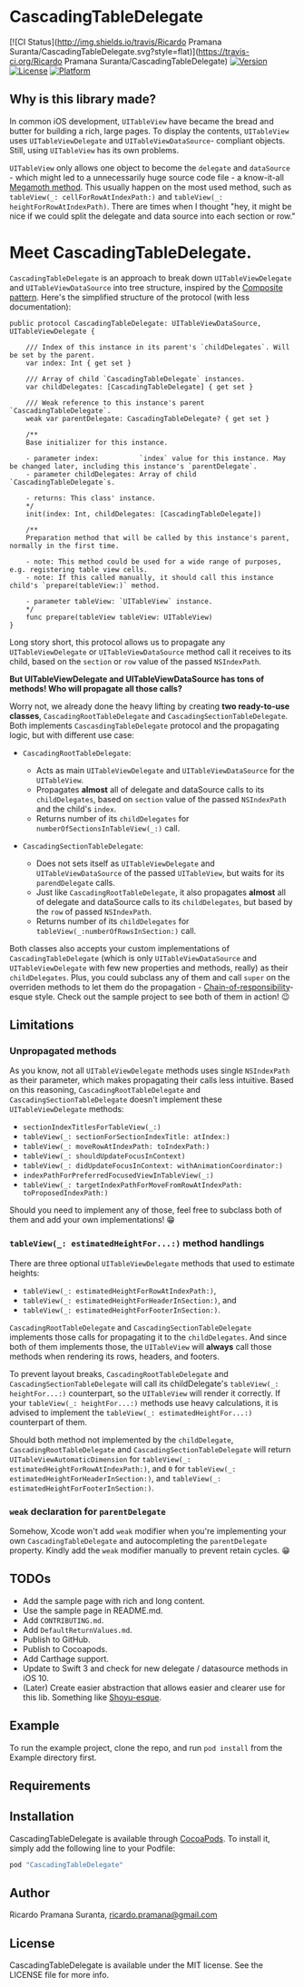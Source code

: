# CascadingTableDelegate

[![CI Status](http://img.shields.io/travis/Ricardo Pramana Suranta/CascadingTableDelegate.svg?style=flat)](https://travis-ci.org/Ricardo Pramana Suranta/CascadingTableDelegate)
[![Version](https://img.shields.io/cocoapods/v/CascadingTableDelegate.svg?style=flat)](http://cocoapods.org/pods/CascadingTableDelegate)
[![License](https://img.shields.io/cocoapods/l/CascadingTableDelegate.svg?style=flat)](http://cocoapods.org/pods/CascadingTableDelegate)
[![Platform](https://img.shields.io/cocoapods/p/CascadingTableDelegate.svg?style=flat)](http://cocoapods.org/pods/CascadingTableDelegate)

## Why is this library made?

In common iOS development, `UITableView` have became the bread and butter for building a rich, large pages. To display the contents, `UITableView` uses `UITableViewDelegate` and `UITableViewDataSource`- compliant objects. Still, using `UITableView` has its own problems.

`UITableView` only allows one object to become the `delegate` and `dataSource` - which might led to a unnecessarily huge source code file - a know-it-all [Megamoth method](https://blog.codinghorror.com/new-programming-jargon/). This usually happen on the most used method, such as `tableView(_: cellForRowAtIndexPath:)` and `tableView(_: heightForRowAtIndexPath)`. There are times when I thought "hey, it might be nice if we could split the delegate and data source into each section or row."

# Meet CascadingTableDelegate.

`CascadingTableDelegate` is an approach to break down `UITableViewDelegate` and `UITableViewDataSource` into tree structure, inspired by the [Composite pattern](https://en.wikipedia.org/wiki/Composite_pattern). Here's the simplified structure of the protocol (with less documentation):

```
public protocol CascadingTableDelegate: UITableViewDataSource, UITableViewDelegate {

	/// Index of this instance in its parent's `childDelegates`. Will be set by the parent.
	var index: Int { get set }

	/// Array of child `CascadingTableDelegate` instances.
	var childDelegates: [CascadingTableDelegate] { get set }

	/// Weak reference to this instance's parent `CascadingTableDelegate`.
	weak var parentDelegate: CascadingTableDelegate? { get set }

	/**
	Base initializer for this instance.

	- parameter index:          `index` value for this instance. May be changed later, including this instance's `parentDelegate`.
	- parameter childDelegates: Array of child `CascadingTableDelegate`s.

	- returns: This class' instance.
	*/
	init(index: Int, childDelegates: [CascadingTableDelegate])

	/**
	Preparation method that will be called by this instance's parent, normally in the first time.

	- note: This method could be used for a wide range of purposes, e.g. registering table view cells.
	- note: If this called manually, it should call this instance child's `prepare(tableView:)` method.

	- parameter tableView: `UITableView` instance.
	*/
	func prepare(tableView tableView: UITableView)
}

```

Long story short, this protocol allows us to propagate any `UITableViewDelegate` or `UITableViewDataSource` method call it receives to its child, based on the `section` or `row` value of the passed `NSIndexPath`.

**But UITableViewDelegate and UITableViewDataSource has tons of methods! Who will propagate all those calls?**

Worry not, we already done the heavy lifting by creating **two ready-to-use classes**, `CascadingRootTableDelegate` and `CascadingSectionTableDelegate`. Both implements `CascasdingTableDelegate` protocol and the propagating logic, but with different use case:

- `CascadingRootTableDelegate`:
	- 	Acts as main `UITableViewDelegate` and `UITableViewDataSource` for the `UITableView`.
	-  Propagates **almost** all of delegate and dataSource calls to its `childDelegates`, based on `section` value of the passed `NSIndexPath` and the child's `index`.
	-  Returns number of its `childDelegates` for `numberOfSectionsInTableView(_:)` call.


-  `CascadingSectionTableDelegate`:
	-  	Does not sets itself as `UITableViewDelegate` and `UITableViewDataSource` of the passed `UITableView`, but waits for its `parendDelegate` calls.
	-  Just like `CascadingRootTableDelegate`, it also propagates **almost** all of delegate and dataSource calls to its `childDelegates`, but based by the `row` of passed `NSIndexPath`.
	-  Returns number of its `childDelegates` for `tableView(_:numberOfRowsInSection:)` call.

Both classes also accepts your custom implementations of `CascadingTableDelegate` (which is only `UITableViewDataSource` and `UITableViewDelegate` with few new properties and methods, really) as their `childDelegates`. Plus, you could subclass any of them and call `super` on the overriden methods to let them do the propagation - [Chain-of-responsibility](https://en.wikipedia.org/wiki/Chain-of-responsibility_pattern)-esque style. Check out the sample project to see both of them in action! 😉

## Limitations

### Unpropagated methods

As you know, not all `UITableViewDelegate` methods uses single `NSIndexPath` as their parameter, which makes propagating their calls less intuitive. Based on this reasoning, `CascadingRootTableDelegate` and `CascadingSectionTableDelegate` doesn't implement these `UITableViewDelegate` methods:

 - `sectionIndexTitlesForTableView(_:)`
 - `tableView(_: sectionForSectionIndexTitle: atIndex:)`
 - `tableView(_: moveRowAtIndexPath: toIndexPath:)`
 - `tableView(_: shouldUpdateFocusInContext)`
 - `tableView(_: didUpdateFocusInContext: withAnimationCoordinator:)`
 - `indexPathForPreferredFocusedViewInTableView(_:)`
 - `tableView(_: targetIndexPathForMoveFromRowAtIndexPath: toProposedIndexPath:)`

 Should you need to implement any of those, feel free to subclass both of them and add your own implementations! 😁

### `tableView(_: estimatedHeightFor...:)` method handlings

There are three optional `UITableViewDelegate` methods that used to estimate heights:

- `tableView(_: estimatedHeightForRowAtIndexPath:)`,
- `tableView(_: estimatedHeightForHeaderInSection:)`, and
- `tableView(_: estimatedHeightForFooterInSection:)`.

`CascadingRootTableDelegate` and `CascadingSectionTableDelegate` implements those calls for propagating it to the `childDelegates`. And since both of them implements those, the `UITableView` will **always** call those methods when rendering its rows, headers, and footers.

To prevent layout breaks, `CascadingRootTableDelegate` and `CascadingSectionTableDelegate` will call its childDelegate's `tableView(_: heightFor...:)` counterpart, so the `UITableView` will render it correctly. If your `tableView(_: heightFor...:)` methods use heavy calculations, it is advised to implement the `tableView(_: estimatedHeightFor...:)` counterpart of them.

Should both method not implemented by the `childDelegate`, `CascadingRootTableDelegate` and `CascadingSectionTableDelegate` will return `UITableViewAutomaticDimension` for `tableView(_: estimatedHeightForRowAtIndexPath:)`, and `0` for `tableView(_: estimatedHeightForHeaderInSection:)`, and `tableView(_: estimatedHeightForFooterInSection:)`.

### `weak` declaration for `parentDelegate`

Somehow, Xcode won't add `weak` modifier when you're implementing your own `CascadingTableDelegate` and autocompleting the `parentDelegate` property. Kindly add the `weak` modifier manually to prevent retain cycles. 😁

## TODOs

- Add the sample page with rich and long content.
- Use the sample page in README.md.
- Add `CONTRIBUTING.md`.
- Add `DefaultReturnValues.md`.
- Publish to GitHub.
- Publish to Cocoapods.
- Add Carthage support.
- Update to Swift 3 and check for new delegate / datasource methods in iOS 10.
- (Later) Create easier abstraction that allows easier and clearer use for this lib. Something like [Shoyu-esque](https://github.com/yukiasai/Shoyu).

## Example

To run the example project, clone the repo, and run `pod install` from the Example directory first.

## Requirements

## Installation

CascadingTableDelegate is available through [CocoaPods](http://cocoapods.org). To install
it, simply add the following line to your Podfile:

```ruby
pod "CascadingTableDelegate"
```

## Author

Ricardo Pramana Suranta, ricardo.pramana@gmail.com

## License

CascadingTableDelegate is available under the MIT license. See the LICENSE file for more info.
